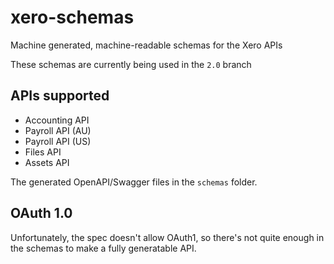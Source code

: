 # xero-schemas
Machine generated, machine-readable schemas for the Xero APIs

These schemas are currently being used in the `2.0` branch 

## APIs supported
* Accounting API
* Payroll API (AU)
* Payroll API (US)
* Files API
* Assets API

The generated OpenAPI/Swagger files in the `schemas` folder.


## OAuth 1.0

Unfortunately, the spec doesn't allow OAuth1, so there's not quite enough in the schemas to make a fully generatable API. 